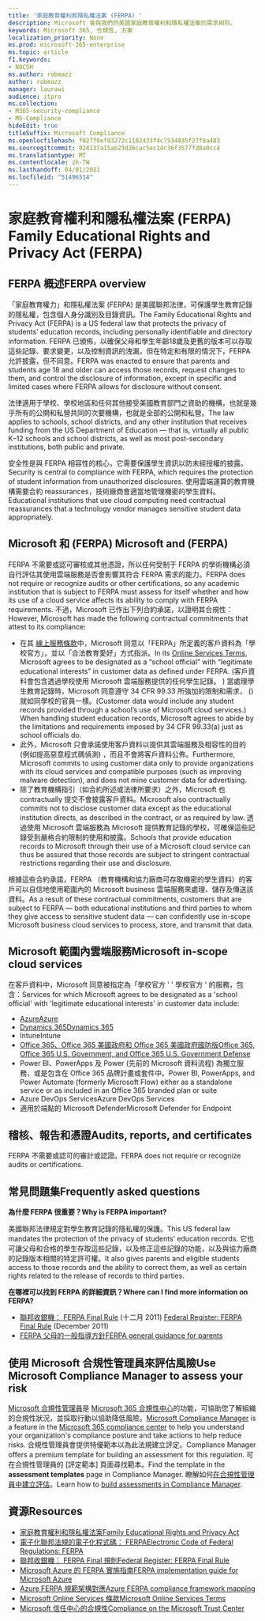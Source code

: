 ```yaml
---
title: '家庭教育權利和隱私權法案 (FERPA) '
description: Microsoft 會與我們的美國家庭教育權利和隱私權法案的需求相符。
keywords: Microsoft 365, 合規性, 方案
localization_priority: None
ms.prod: microsoft-365-enterprise
ms.topic: article
f1.keywords:
- NOCSH
ms.author: robmazz
author: robmazz
manager: laurawi
audience: itpro
ms.collection:
- M365-security-compliance
- MS-Compliance
hideEdit: true
titleSuffix: Microsoft Compliance
ms.openlocfilehash: f027f0ef83272c1102433f4c7534035f27f8a483
ms.sourcegitcommit: 024137a15ab23d26cac5ec14c36f3577fd8a0cc4
ms.translationtype: MT
ms.contentlocale: zh-TW
ms.lasthandoff: 04/01/2021
ms.locfileid: "51496514"
---
```

# <a name="family-educational-rights-and-privacy-act-ferpa"></a><span data-ttu-id="92673-104">家庭教育權利和隱私權法案 (FERPA) </span><span class="sxs-lookup"><span data-stu-id="92673-104">Family Educational Rights and Privacy Act (FERPA)</span></span>

## <a name="ferpa-overview"></a><span data-ttu-id="92673-105">FERPA 概述</span><span class="sxs-lookup"><span data-stu-id="92673-105">FERPA overview</span></span>

<span data-ttu-id="92673-106">「家庭教育權力」和隱私權法案 (FERPA) 是美國聯邦法律，可保護學生教育記錄的隱私權，包含個人身分識別及目錄資訊。</span><span class="sxs-lookup"><span data-stu-id="92673-106">The Family Educational Rights and Privacy Act (FERPA) is a US federal law that protects the privacy of students’ education records, including personally identifiable and directory information.</span></span> <span data-ttu-id="92673-107">FERPA 已頒佈，以確保父母和學生年齡18歲及更舊的版本可以存取這些記錄、要求變更，以及控制資訊的洩漏，但在特定和有限的情況下，FERPA 允許披露，但不同意。</span><span class="sxs-lookup"><span data-stu-id="92673-107">FERPA was enacted to ensure that parents and students age 18 and older can access those records, request changes to them, and control the disclosure of information, except in specific and limited cases where FERPA allows for disclosure without consent.</span></span>

<span data-ttu-id="92673-108">法律適用于學校、學校地區和任何其他接受美國教育部門之資助的機構，也就是幾乎所有的公開和私營共同的次要機構，也就是全部的公開和私營。</span><span class="sxs-lookup"><span data-stu-id="92673-108">The law applies to schools, school districts, and any other institution that receives funding from the US Department of Education — that is, virtually all public K–12 schools and school districts, as well as most post-secondary institutions, both public and private.</span></span>

<span data-ttu-id="92673-109">安全性是與 FERPA 相容性的核心，它需要保護學生資訊以防未經授權的披露。</span><span class="sxs-lookup"><span data-stu-id="92673-109">Security is central to compliance with FERPA, which requires the protection of student information from unauthorized disclosures.</span></span> <span data-ttu-id="92673-110">使用雲端運算的教育機構需要合約 reassurances，技術廠商會適當地管理機密的學生資料。</span><span class="sxs-lookup"><span data-stu-id="92673-110">Educational institutions that use cloud computing need contractual reassurances that a technology vendor manages sensitive student data appropriately.</span></span>

## <a name="microsoft-and-ferpa"></a><span data-ttu-id="92673-111">Microsoft 和 (FERPA) </span><span class="sxs-lookup"><span data-stu-id="92673-111">Microsoft and (FERPA)</span></span>

<span data-ttu-id="92673-112">FERPA 不需要或認可審核或其他憑證，所以任何受制于 FERPA 的學術機構必須自行評估其使用雲端服務是否會影響其符合 FERPA 需求的能力。</span><span class="sxs-lookup"><span data-stu-id="92673-112">FERPA does not require or recognize audits or other certifications, so any academic institution that is subject to FERPA must assess for itself whether and how its use of a cloud service affects its ability to comply with FERPA requirements.</span></span> <span data-ttu-id="92673-113">不過，Microsoft 已作出下列合約承諾，以證明其合規性：</span><span class="sxs-lookup"><span data-stu-id="92673-113">However, Microsoft has made the following contractual commitments that attest to its compliance:</span></span>

- <span data-ttu-id="92673-114">在其 [線上服務條款](https://aka.ms/Online-Services-Terms)中，Microsoft 同意以「FERPA」所定義的客戶資料為「學校官方」，並以「合法教育愛好」方式指派。</span><span class="sxs-lookup"><span data-stu-id="92673-114">In its [Online Services Terms](https://aka.ms/Online-Services-Terms), Microsoft agrees to be designated as a “school official” with “legitimate educational interests” in customer data as defined under FERPA.</span></span> <span data-ttu-id="92673-115"> (客戶資料會包含透過學校使用 Microsoft 雲端服務提供的任何學生記錄。 ) 當處理學生教育記錄時，Microsoft 同意遵守 34 CFR 99.33 所強加的限制和需求， () 就如同學校的官員一樣。</span><span class="sxs-lookup"><span data-stu-id="92673-115">(Customer data would include any student records provided through a school’s use of Microsoft cloud services.) When handling student education records, Microsoft agrees to abide by the limitations and requirements imposed by 34 CFR 99.33(a) just as school officials do.</span></span>
- <span data-ttu-id="92673-116">此外，Microsoft 只會承諾使用客戶資料以提供其雲端服務及相容性的目的 (例如提高惡意程式碼偵測) ，而且不會將客戶資料公佈。</span><span class="sxs-lookup"><span data-stu-id="92673-116">Furthermore, Microsoft commits to using customer data only to provide organizations with its cloud services and compatible purposes (such as improving malware detection), and does not mine customer data for advertising.</span></span>
- <span data-ttu-id="92673-117">除了教育機構指引（如合約所述或法律所要求）之外，Microsoft 也 contractually 提交不會披露客戶資料。</span><span class="sxs-lookup"><span data-stu-id="92673-117">Microsoft also contractually commits not to disclose customer data except as the educational institution directs, as described in the contract, or as required by law.</span></span> <span data-ttu-id="92673-118">透過使用 Microsoft 雲端服務為 Microsoft 提供教育記錄的學校，可確保這些記錄受到嚴格合約限制的使用和披露。</span><span class="sxs-lookup"><span data-stu-id="92673-118">Schools that provide education records to Microsoft through their use of a Microsoft cloud service can thus be assured that those records are subject to stringent contractual restrictions regarding their use and disclosure.</span></span>

<span data-ttu-id="92673-119">根據這些合約承諾，FERPA （教育機構和協力廠商可存取機密的學生資料）的客戶可以自信地使用範圍內的 Microsoft business 雲端服務來處理、儲存及傳送該資料。</span><span class="sxs-lookup"><span data-stu-id="92673-119">As a result of these contractual commitments, customers that are subject to FERPA — both educational institutions and third parties to whom they give access to sensitive student data — can confidently use in-scope Microsoft business cloud services to process, store, and transmit that data.</span></span>

## <a name="microsoft-in-scope-cloud-services"></a><span data-ttu-id="92673-120">Microsoft 範圍內雲端服務</span><span class="sxs-lookup"><span data-stu-id="92673-120">Microsoft in-scope cloud services</span></span>

<span data-ttu-id="92673-121">在客戶資料中，Microsoft 同意被指定為「學校官方 ' ' 學校官方 ' 的服務，包含：</span><span class="sxs-lookup"><span data-stu-id="92673-121">Services for which Microsoft agrees to be designated as a 'school official' with 'legitimate educational interests' in customer data include:</span></span>

- [<span data-ttu-id="92673-122">Azure</span><span class="sxs-lookup"><span data-stu-id="92673-122">Azure</span></span>](https://aka.ms/AzureCompliance)
- [<span data-ttu-id="92673-123">Dynamics 365</span><span class="sxs-lookup"><span data-stu-id="92673-123">Dynamics 365</span></span>](https://aka.ms/d365-compliance-list)
- <span data-ttu-id="92673-124">Intune</span><span class="sxs-lookup"><span data-stu-id="92673-124">Intune</span></span>
- [<span data-ttu-id="92673-125">Office 365、Office 365 美國政府和 Office 365 美國政府國防版</span><span class="sxs-lookup"><span data-stu-id="92673-125">Office 365, Office 365 U.S. Government, and Office 365 U.S. Government Defense</span></span>](https://go.microsoft.com/fwlink/p/?LinkID=2077751)
- <span data-ttu-id="92673-126">Power BI、PowerApps 及 Power (先前的 Microsoft 資料流程) 為獨立服務，或是包含在 Office 365 品牌計畫或套件中。</span><span class="sxs-lookup"><span data-stu-id="92673-126">Power BI, PowerApps, and Power Automate (formerly Microsoft Flow) either as a standalone service or as included in an Office 365 branded plan or suite</span></span>
- <span data-ttu-id="92673-127">Azure DevOps Services</span><span class="sxs-lookup"><span data-stu-id="92673-127">Azure DevOps Services</span></span>
- <span data-ttu-id="92673-128">適用於端點的 Microsoft Defender</span><span class="sxs-lookup"><span data-stu-id="92673-128">Microsoft Defender for Endpoint</span></span>

## <a name="audits-reports-and-certificates"></a><span data-ttu-id="92673-129">稽核、報告和憑證</span><span class="sxs-lookup"><span data-stu-id="92673-129">Audits, reports, and certificates</span></span>

<span data-ttu-id="92673-130">FERPA 不需要或認可的審計或認證。</span><span class="sxs-lookup"><span data-stu-id="92673-130">FERPA does not require or recognize audits or certifications.</span></span>

## <a name="frequently-asked-questions"></a><span data-ttu-id="92673-131">常見問題集</span><span class="sxs-lookup"><span data-stu-id="92673-131">Frequently asked questions</span></span>

<span data-ttu-id="92673-132">**為什麼 FERPA 很重要？**</span><span class="sxs-lookup"><span data-stu-id="92673-132">**Why is FERPA important?**</span></span>

<span data-ttu-id="92673-133">美國聯邦法律規定對學生教育記錄的隱私權的保護。</span><span class="sxs-lookup"><span data-stu-id="92673-133">This US federal law mandates the protection of the privacy of students’ education records.</span></span> <span data-ttu-id="92673-134">它也可讓父母和合格的學生存取這些記錄，以及修正這些記錄的功能，以及與協力廠商的記錄版本相關的特定許可權。</span><span class="sxs-lookup"><span data-stu-id="92673-134">It also gives parents and eligible students access to those records and the ability to correct them, as well as certain rights related to the release of records to third parties.</span></span>

<span data-ttu-id="92673-135">**在哪裡可以找到 FERPA 的詳細資訊？**</span><span class="sxs-lookup"><span data-stu-id="92673-135">**Where can I find more information on FERPA?**</span></span>

- <span data-ttu-id="92673-136">[聯邦收銀機： FERPA Final Rule](https://aka.ms/ferpa-reg) (十二月 2011) </span><span class="sxs-lookup"><span data-stu-id="92673-136">[Federal Register: FERPA Final Rule](https://aka.ms/ferpa-reg) (December 2011)</span></span>
- [<span data-ttu-id="92673-137">FERPA 父母的一般指導方針</span><span class="sxs-lookup"><span data-stu-id="92673-137">FERPA general guidance for parents</span></span>](https://www2.ed.gov/policy/gen/guid/fpco/ferpa/parents.html)

## <a name="use-microsoft-compliance-manager-to-assess-your-risk"></a><span data-ttu-id="92673-138">使用 Microsoft 合規性管理員來評估風險</span><span class="sxs-lookup"><span data-stu-id="92673-138">Use Microsoft Compliance Manager to assess your risk</span></span>

<span data-ttu-id="92673-139">[Microsoft 合規性管理員](/microsoft-365/compliance/compliance-manager)是 [Microsoft 365 合規性中心](/microsoft-365/compliance/microsoft-365-compliance-center)的功能，可協助您了解組織的合規性狀況，並採取行動以協助降低風險。</span><span class="sxs-lookup"><span data-stu-id="92673-139">[Microsoft Compliance Manager](/microsoft-365/compliance/compliance-manager) is a feature in the [Microsoft 365 compliance center](/microsoft-365/compliance/microsoft-365-compliance-center) to help you understand your organization's compliance posture and take actions to help reduce risks.</span></span> <span data-ttu-id="92673-140">合規性管理員會提供特優範本以為此法規建立評定。</span><span class="sxs-lookup"><span data-stu-id="92673-140">Compliance Manager offers a premium template for building an assessment for this regulation.</span></span> <span data-ttu-id="92673-141">可在合規性管理員的 [評定範本] 頁面尋找範本。</span><span class="sxs-lookup"><span data-stu-id="92673-141">Find the template in the **assessment templates** page in Compliance Manager.</span></span> <span data-ttu-id="92673-142">瞭解如何[在合規性管理員中建立評估](/microsoft-365/compliance/compliance-manager-assessments)。</span><span class="sxs-lookup"><span data-stu-id="92673-142">Learn how to [build assessments in Compliance Manager](/microsoft-365/compliance/compliance-manager-assessments).</span></span>

## <a name="resources"></a><span data-ttu-id="92673-143">資源</span><span class="sxs-lookup"><span data-stu-id="92673-143">Resources</span></span>

- [<span data-ttu-id="92673-144">家庭教育權利和隱私權法案</span><span class="sxs-lookup"><span data-stu-id="92673-144">Family Educational Rights and Privacy Act</span></span>](https://www.ed.gov/policy/gen/guid/fpco/ferpa/index.html)
- [<span data-ttu-id="92673-145">電子化聯邦法規的電子化程式碼： FERPA</span><span class="sxs-lookup"><span data-stu-id="92673-145">Electronic Code of Federal Regulations: FERPA</span></span>](https://aka.ms/FERPA-GPO)
- [<span data-ttu-id="92673-146">聯邦收銀機： FERPA Final 規則</span><span class="sxs-lookup"><span data-stu-id="92673-146">Federal Register: FERPA Final Rule</span></span>](https://aka.ms/ferpa-reg)
- [<span data-ttu-id="92673-147">Microsoft Azure 的 FERPA 實施指南</span><span class="sxs-lookup"><span data-stu-id="92673-147">FERPA implementation guide for Microsoft Azure</span></span>](https://aka.ms/azureferpa)
- [<span data-ttu-id="92673-148">Azure FERPA 規範架構對應</span><span class="sxs-lookup"><span data-stu-id="92673-148">Azure FERPA compliance framework mapping</span></span>](https://aka.ms/AzureFERPAMapping)
- [<span data-ttu-id="92673-149">Microsoft Online Services 條款</span><span class="sxs-lookup"><span data-stu-id="92673-149">Microsoft Online Services Terms</span></span>](https://aka.ms/Online-Services-Terms)
- [<span data-ttu-id="92673-150">Microsoft 信任中心的合規性</span><span class="sxs-lookup"><span data-stu-id="92673-150">Compliance on the Microsoft Trust Center</span></span>](https://www.microsoft.com/trust-center/compliance/compliance-overview)
